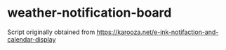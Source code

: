 # weather-notification-board

Script originally obtained from https://karooza.net/e-ink-notifaction-and-calendar-display